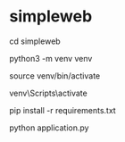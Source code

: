 # simpleweb

cd simpleweb

python3 -m venv venv

source venv/bin/activate  

venv\Scripts\activate

pip install -r requirements.txt

python application.py
